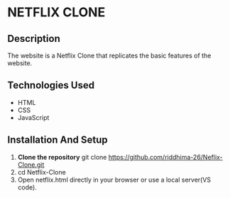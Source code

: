 # NETFLIX CLONE

## Description
The website is a Netflix Clone that replicates the basic features of the website.

## Technologies Used
- HTML
- CSS
- JavaScript

## Installation And Setup
1. **Clone the repository**
git clone https://github.com/riddhima-26/Neflix-Clone.git
2. cd Netflix-Clone
3. Open netflix.html directly in your browser or use a local server(VS code).
